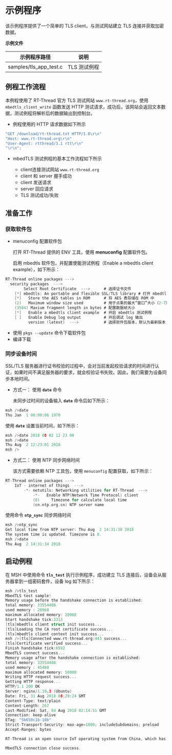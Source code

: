 # 示例程序

该示例程序提供了一个简单的 TLS client，与测试网站建立 TLS 连接并获取加密数据。

**示例文件**

| 示例程序路径                   | 说明 |
| ----                          | ---- |
| samples/tls_app_test.c        | TLS 测试例程 |

## 例程工作流程

本例程使用了 RT-Thread 官方 TLS 测试网站 `www.rt-thread.org`，使用 `mbedtls_client_write` 函数发送 HTTP 测试请求，成功后，该网站会返回文本数据，测试例程将解析后的数据输出到控制台。

- 例程使用的 HTTP 请求数据如下所示

```c
"GET /download/rt-thread.txt HTTP/1.0\r\n"
"Host: www.rt-thread.org\r\n"
"User-Agent: rtthread/3.1 rtt\r\n"
"\r\n";
```

- mbedTLS 测试例程的基本工作流程如下所示

    - client连接测试网站 `www.rt-thread.org`
    - client 和 server 握手成功
    - client 发送请求
    - server 回应请求
    - TLS 测试成功/失败

## 准备工作

### 获取软件包

- menuconfig 配置软件包

    打开 RT-Thread 提供的 ENV 工具，使用 **menuconfig** 配置软件包。

    启用 mbedtls 软件包，并配置使能测试例程（Enable a mbedtls client example），如下所示：

```c
RT-Thread online packages --->
  security packages  --->
        Select Root Certificate  --->      # 选择证书文件
    [*] mbedtls: An portable and flexible SSL/TLS library # 打开 mbedtls 软件包
    [*]   Store the AES tables in ROM      # 将 AES 表存储在 ROM 中
    (2)   Maximum window size used         # 用于点乘的最大“窗口”大小（2-7）
    (3584) Maxium fragment length in bytes # 配置数据帧大小
    [*]   Enable a mbedtls client example  # 开启 mbedtls 测试例程
    [ ]   Enable Debug log output          # 开启调试 log 输出
          version (latest)  --->           # 选择软件包版本，默认为最新版本
```

- 使用 `pkgs --update` 命令下载软件包
- 编译下载

### 同步设备时间

SSL/TLS 服务器进行证书校验的过程中，会对当前发起校验请求的时间进行认证，如果时间不满足服务器的要求，就会校验证书失败。因此，我们需要为设备同步本地时间。

- 方式一： 使用 **`date`** 命令

    未同步过时间的设备输入 **`date`** 命令后如下所示：

```c
msh />date
Thu Jan  1 00:00:06 1970
```

使用 **`date`** 设置当前时间，如下所示：

```c
msh />date 2018 08 02 12 23 00
msh />date
Thu Aug  2 12:23:01 2018
msh />
```

- 方式二： 使用 NTP 同步网络时间

    该方式需要依赖 NTP 工具包，使用 `menuconfig` 配置获取，如下所示：

```c
RT-Thread online packages --->
    IoT - internet of things  --->
        -*- netutils: Networking utilities for RT-Thread  --->
            -*-   Enable NTP(Network Time Protocol) client
            (8)     Timezone for calculate local time
            (cn.ntp.org.cn) NTP server name
```

使用命令 **`ntp_sync`** 同步网络时间

```c
msh />ntp_sync
Get local time from NTP server: Thu Aug  2 14:31:30 2018
The system time is updated. Timezone is 8.
msh />date
Thu Aug  2 14:31:34 2018
```

## 启动例程

在 MSH 中使用命令 **`tls_test`** 执行示例程序，成功建立 TLS 连接后，设备会从服务器拿到一组密码套件，设备 log 如下所示：

```c
msh />tls_test
MbedTLS test sample!
Memory usage before the handshake connection is established:
total memory: 33554408
used memory : 20968
maximum allocated memory: 20968
Start handshake tick:3313
[tls]mbedtls client struct init success...
[tls]Loading the CA root certificate success...
[tls]mbedtls client context init success...
msh />[tls]Connected www.rt-thread.org:443 success...
[tls]Certificate verified success...
Finish handshake tick:6592
MbedTLS connect success...
Memory usage after the handshake connection is established:
total memory: 33554408
used memory : 45480
maximum allocated memory: 50808
Writing HTTP request success...
Getting HTTP response...
HTTP/1.1 200 OK
Server: nginx/1.10.3 (Ubuntu)
Date: Fri, 31 Aug 2018 08:29:24 GMT
Content-Type: text/plain
Content-Length: 267
Last-Modified: Sat, 04 Aug 2018 02:14:51 GMT
Connection: keep-alive
ETag: "5b650c1b-10b"
Strict-Transport-Security: max-age=1800; includeSubdomains; preload
Accept-Ranges: bytes

RT-Thread is an open source IoT operating system from China, which has strong scalability: from a tiny kernel running on a tiny core, for example ARM Cortex-M0, or Cortex-M3/4/7, to a rich feature system running on MIPS32, ARM Cortex-A8, ARM Cortex-A9 DualCore etc.

MbedTLS connection close success.
```
